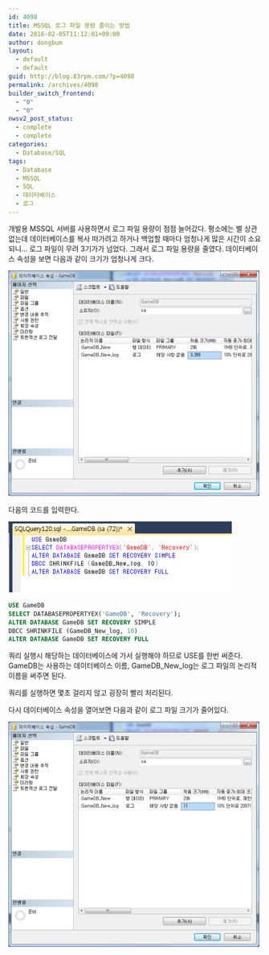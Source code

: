```yaml
---
id: 4098
title: MSSQL 로그 파일 용량 줄이는 방법
date: 2016-02-05T11:12:01+09:00
author: dongbum
layout:
  - default
  - default
guid: http://blog.83rpm.com/?p=4098
permalink: /archives/4098
builder_switch_frontend:
  - "0"
  - "0"
nwsv2_post_status:
  - complete
  - complete
categories:
  - Database/SQL
tags:
  - Database
  - MSSQL
  - SQL
  - 데이터베이스
  - 로그
---
```

개발용 MSSQL 서버를 사용하면서 로그 파일 용량이 점점 늘어갔다. 평소에는 별 상관 없는데 데이터베이스를 복사 떠가려고 하거나 백업할 때마다 엄청나게 많은 시간이 소요되니... 로그 파일이 무려 3기가가 넘었다. 그래서 로그 파일 용량을 줄였다. 데이터베이스 속성을 보면 다음과 같이 크기가 엄청나게 크다.

![](/assets/images/mssql-log-size.png)

다음의 코드를 입력한다.

![](/assets/images/mssql-descrease-log-size.png)

```sql
USE GameDB
SELECT DATABASEPROPERTYEX('GameDB', 'Recovery');
ALTER DATABASE GameDB SET RECOVERY SIMPLE
DBCC SHRINKFILE (GameDB_New_log, 10)
ALTER DATABASE GameDB SET RECOVERY FULL
```

쿼리 실행시 해당하는 데이터베이스에 가서 실행해야 하므로 USE를 한번 써준다. GameDB는 사용하는 데이터베이스 이름, GameDB_New_log는 로그 파일의 논리적 이름을 써주면 된다.

쿼리를 실행하면 몇초 걸리지 않고 굉장히 빨리 처리된다.

다시 데이터베이스 속성을 열어보면 다음과 같이 로그 파일 크기가 줄어있다.

![](/assets/images/mssql-descrease-log-size-success.png)
